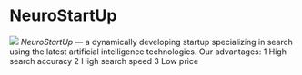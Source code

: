 # NeuroStartUp
![](https://netology-code.github.io/git-homeworks/introduction/assets/logo.png)
*NeuroStartUp* — a dynamically developing startup specializing in search using the latest artificial intelligence technologies.
Our advantages:
1 High search accuracy
2 High search speed
3 Low price



